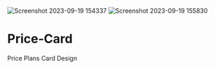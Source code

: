 ![Screenshot 2023-09-19 154337](https://github.com/Shehzad-Aslam-Ansari/Price-Card/assets/122732837/4ee76fe6-e646-400b-9fc2-65511239fbf8)
![Screenshot 2023-09-19 155830](https://github.com/Shehzad-Aslam-Ansari/Price-Card/assets/122732837/22e26afb-1fd5-47f7-ba6c-f570057b854e)
# Price-Card
Price Plans Card Design
